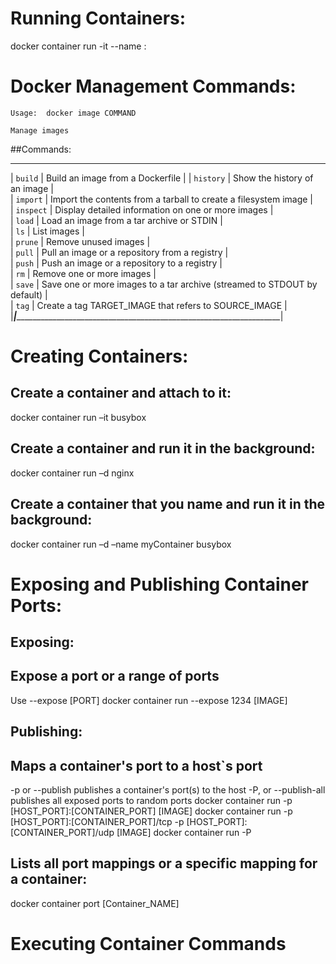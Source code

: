 # Running Containers:

docker container run -it --name <NAME> <IMAGE>:<TAG>


# Docker Management Commands: 

`Usage:  docker image COMMAND`

`Manage images`

##Commands:
 _______________________________________________________________________________________________
 | `build`     |  Build an image from a Dockerfile                                             |
 |  `history`  |  Show the history of an image						       |	
 | `import`    |  Import the contents from a tarball to create a filesystem image	       |	
 | `inspect`   |  Display detailed information on one or more images			       | 		
 | `load`      |  Load an image from a tar archive or STDIN				       |			
 | `ls`        |  List images								       |	
 | `prune`     |  Remove unused images							       |	
 | `pull`      |  Pull an image or a repository from a registry				       |			
 | `push`      |  Push an image or a repository to a registry				       |		
 | `rm`        |  Remove one or more images						       |	
 | `save`      |  Save one or more images to a tar archive (streamed to STDOUT by default)     |	
 | `tag`       |  Create a tag TARGET_IMAGE that refers to SOURCE_IMAGE			       |	
 |_____________|_______________________________________________________________________________|


# Creating Containers:

## Create a container and attach to it:
docker container run –it busybox

## Create a container and run it in the background:
docker container run –d nginx

## Create a container that you name and run it in the background:
docker container run –d –name myContainer busybox



# Exposing and Publishing Container Ports:

## Exposing:

## Expose a port or a range of ports
Use --expose [PORT]
docker container run --expose 1234 [IMAGE]

## Publishing:

## Maps a container's port to a host`s port
-p or --publish publishes a container's port(s) to the host
-P, or --publish-all publishes all exposed ports to random ports
docker container run -p [HOST_PORT]:[CONTAINER_PORT] [IMAGE]
docker container run -p [HOST_PORT]:[CONTAINER_PORT]/tcp -p [HOST_PORT]:[CONTAINER_PORT]/udp [IMAGE]
docker container run -P

## Lists all port mappings or a specific mapping for a container:
docker container port [Container_NAME]


# Executing Container Commands



